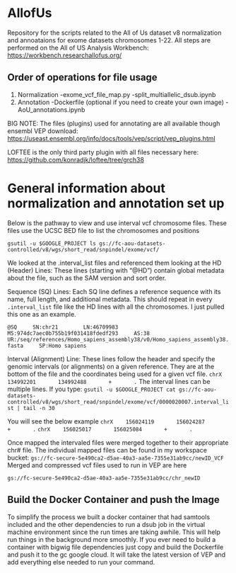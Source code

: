 # AllofUs
Repository for the scripts related to the All of Us dataset v8 normalization and annoataions for exome datasets chromosomes 1-22. All steps are performed on the All of US Analysis Workbench: https://workbench.researchallofus.org/ 

## Order of operations for file usage
1. Normalization
   -exome_vcf_file_map.py
   -split_multiallelic_dsub.ipynb
2. Annotation
   -Dockerfile (optional if you need to create your own image)
   -AoU_annotations.ipynb

BIG NOTE: The files (plugins) used for annotating are all available though ensembl VEP download: https://useast.ensembl.org/info/docs/tools/vep/script/vep_plugins.html

LOFTEE is the only third party plugin with all files necessary here:
https://github.com/konradjk/loftee/tree/grch38


# General information about normalization and annotation set up
Below is the pathway to view and use interval vcf chromosome files. These files use the UCSC BED file to list the chromosomes and positions

`gsutil -u $GOOGLE_PROJECT ls gs://fc-aou-datasets-controlled/v8/wgs/short_read/snpindel/exome/vcf/`

We looked at the .interval_list files and referenced them looking at the HD (Header) Lines:
These lines (starting with “@HD”) contain global metadata about the file, such as the SAM version and sort order.

Sequence (SQ) Lines:
Each SQ line defines a reference sequence with its name, full length, and additional metadata. This should repeat in every  `.interval_list` file like the HD lines with all the chromosomes. I just pulled this one as an example.

`@SQ     SN:chr21        LN:46709983     M5:974dc7aec0b755b19f031418fdedf293     AS:38`   `UR:/seq/references/Homo_sapiens_assembly38/v0/Homo_sapiens_assembly38.fasta     SP:Homo sapiens`

Interval (Alignment) Line:
These lines follow the header and specify the genomic intervals (or alignments) on a given reference. They are at the bottom of the file and the coordinates being used for a given vcf file.
`chrX    134992201       134992488       +       .`
The interval lines can be multiple lines. If you type: `gsutil -u $GOOGLE_PROJECT cat gs://fc-aou-datasets-controlled/v8/wgs/short_read/snpindel/exome/vcf/0000020007.interval_list | tail -n 30`

You will see the below example
`chrX    156024119       156024287       +       .`
`chrX    156025017       156025084       +       .`

 

Once mapped the intervaled files were merged together to their appropriate chr# file. The individual mapped files can be found in my workspace bucket:
`gs://fc-secure-5e490ca2-d5ae-40a3-aa5e-7355e31ab9cc/newID_VCF`
Merged and compressed vcf files used to run in VEP are here

`gs://fc-secure-5e490ca2-d5ae-40a3-aa5e-7355e31ab9cc/chr_newID`

## Build the Docker Container and push the Image

To simplify the process we built a docker container that had samtools included and the other dependencies to run a dsub job in the virtual machine environment since the run times are taking awhile. This will help run things in the background more smoothly. If you ever need to build a container with bigwig file dependencies just copy and build the Dockerfile and push it to the gc google cloud. It will take the latest version of VEP and add everything else needed to run your command.
